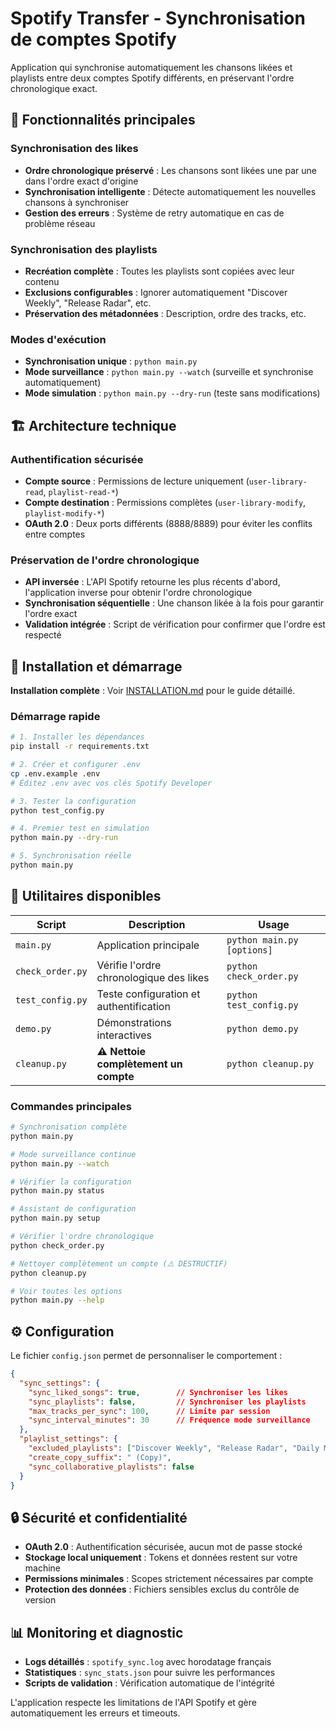 # Spotify Transfer - Synchronisation de comptes Spotify

Application qui synchronise automatiquement les chansons likées et playlists entre deux comptes Spotify différents, en préservant l'ordre chronologique exact.

## 🎯 Fonctionnalités principales

### Synchronisation des likes
- **Ordre chronologique préservé** : Les chansons sont likées une par une dans l'ordre exact d'origine
- **Synchronisation intelligente** : Détecte automatiquement les nouvelles chansons à synchroniser  
- **Gestion des erreurs** : Système de retry automatique en cas de problème réseau

### Synchronisation des playlists
- **Recréation complète** : Toutes les playlists sont copiées avec leur contenu
- **Exclusions configurables** : Ignorer automatiquement "Discover Weekly", "Release Radar", etc.
- **Préservation des métadonnées** : Description, ordre des tracks, etc.

### Modes d'exécution
- **Synchronisation unique** : `python main.py`
- **Mode surveillance** : `python main.py --watch` (surveille et synchronise automatiquement)
- **Mode simulation** : `python main.py --dry-run` (teste sans modifications)

## 🏗️ Architecture technique

### Authentification sécurisée
- **Compte source** : Permissions de lecture uniquement (`user-library-read`, `playlist-read-*`)
- **Compte destination** : Permissions complètes (`user-library-modify`, `playlist-modify-*`)
- **OAuth 2.0** : Deux ports différents (8888/8889) pour éviter les conflits entre comptes

### Préservation de l'ordre chronologique
- **API inversée** : L'API Spotify retourne les plus récents d'abord, l'application inverse pour obtenir l'ordre chronologique
- **Synchronisation séquentielle** : Une chanson likée à la fois pour garantir l'ordre exact
- **Validation intégrée** : Script de vérification pour confirmer que l'ordre est respecté

## 🚀 Installation et démarrage

**Installation complète** : Voir [INSTALLATION.md](INSTALLATION.md) pour le guide détaillé.

### Démarrage rapide
```bash
# 1. Installer les dépendances
pip install -r requirements.txt

# 2. Créer et configurer .env
cp .env.example .env
# Éditez .env avec vos clés Spotify Developer

# 3. Tester la configuration
python test_config.py

# 4. Premier test en simulation
python main.py --dry-run

# 5. Synchronisation réelle
python main.py
```

## 🔧 Utilitaires disponibles

| Script | Description | Usage |
|--------|-------------|-------|
| `main.py` | Application principale | `python main.py [options]` |
| `check_order.py` | Vérifie l'ordre chronologique des likes | `python check_order.py` |
| `test_config.py` | Teste configuration et authentification | `python test_config.py` |
| `demo.py` | Démonstrations interactives | `python demo.py` |
| `cleanup.py` | **⚠️ Nettoie complètement un compte** | `python cleanup.py` |

### Commandes principales
```bash
# Synchronisation complète
python main.py

# Mode surveillance continue
python main.py --watch

# Vérifier la configuration
python main.py status

# Assistant de configuration
python main.py setup

# Vérifier l'ordre chronologique
python check_order.py

# Nettoyer complètement un compte (⚠️ DESTRUCTIF)
python cleanup.py

# Voir toutes les options
python main.py --help
```

## ⚙️ Configuration

Le fichier `config.json` permet de personnaliser le comportement :

```json
{
  "sync_settings": {
    "sync_liked_songs": true,        // Synchroniser les likes
    "sync_playlists": false,         // Synchroniser les playlists  
    "max_tracks_per_sync": 100,      // Limite par session
    "sync_interval_minutes": 30      // Fréquence mode surveillance
  },
  "playlist_settings": {
    "excluded_playlists": ["Discover Weekly", "Release Radar", "Daily Mix"],
    "create_copy_suffix": " (Copy)",
    "sync_collaborative_playlists": false
  }
}
```

## 🔒 Sécurité et confidentialité

- **OAuth 2.0** : Authentification sécurisée, aucun mot de passe stocké
- **Stockage local uniquement** : Tokens et données restent sur votre machine
- **Permissions minimales** : Scopes strictement nécessaires par compte
- **Protection des données** : Fichiers sensibles exclus du contrôle de version

## 📊 Monitoring et diagnostic

- **Logs détaillés** : `spotify_sync.log` avec horodatage français
- **Statistiques** : `sync_stats.json` pour suivre les performances  
- **Scripts de validation** : Vérification automatique de l'intégrité

L'application respecte les limitations de l'API Spotify et gère automatiquement les erreurs et timeouts.
